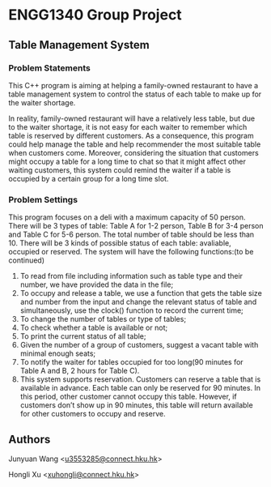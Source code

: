 # ENGG1340 Group Project
## Table Management System
### Problem Statements
This C++ program is aiming at helping a family-owned restaurant to have a table management system to control the status of each table to make up for the waiter shortage.

In reality, family-owned restaurant will have a relatively less table, but due to the waiter shortage, it is not easy for each waiter to remember which table is reserved by different customers. As a consequence, this program could help manage the table and help recommender the most suitable table when customers come. Moreover, considering the situation that customers might occupy a table for a long time to chat so that it might affect other waiting customers, this system could remind the waiter if a table is occupied by a certain group for a long time slot.

### Problem Settings
This program focuses on a deli with a maximum capacity of 50 person. There will be 3 types of table: Table A for 1-2 person, Table B for 3-4 person and Table C for 5-6 person. The total number of table should be less than 10. There will be 3 kinds of possible status of each table: avaliable, occupied or reserved. The system will have the following functions:(to be continued)
 1) To read from file including information such as table type and their number, we have provided the data in the file; 
 2) To occupy and release a table, we use a function that gets the table size and number from the input and change the relevant status of table and simultaneously, use the clock() function to record the current time; 
 3) To change the number of tables or type of tables;
 4) To check whether a table is available or not; 
 5) To print the current status of all table;
 6) Given the number of a group of customers, suggest a vacant table with minimal enough seats;
 7) To notify the waiter for tables occupied for too long(90 minutes for Table A and B, 2 hours for Table C).
 8) This system supports reservation. Customers can reserve a table that is available in advance. Each table can only be reserved for 90 minutes. In this period, other customer cannot occupy this table. However, if customers don’t show up in 90 minutes, this table will return available for other customers to occupy and reserve.

## Authors
Junyuan Wang <<u3553285@connect.hku.hk>>

Hongli Xu <<xuhongli@connect.hku.hk>>
